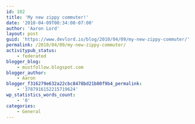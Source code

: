 ```yaml
---
id: 102
title: 'My new zippy commuter!'
date: '2010-04-09T00:34:00-07:00'
author: 'Aaron Lord'
layout: post
guid: 'https://www.devlord.io/blog/2010/04/09/my-new-zippy-commuter/'
permalink: /2010/04/09/my-new-zippy-commuter/
activitypub_status:
    - federated
blogger_blog:
    - mustfollow.blogspot.com
blogger_author:
    - Aaron
blogger_f316279e632a22cbc8478bd21b80f9b4_permalink:
    - '3787916152215719624'
wp_statistics_words_count:
    - '0'
categories:
    - General
---
```


<p class="mobile-photo"><a href="/blog/wp-content/uploads/2011/10/photo-787177.jpg"><img src="/blog/wp-content/uploads/2011/10/photo-787177.jpg?w=300" border="0" alt="" /></a></p><div class="blogger-post-footer"><img width='1' height='1' src="https://www.devlord.io/blog/2010/04/09/my-new-zippy-commuter/"' /></div>
